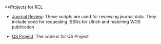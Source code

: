 **Projects for RCL

* [Journal Review](https://github.com/jchenRCL/jchenRCL/tree/master/JournalReview): 
These scripts are used for reviewing journal data. They include code for requesting ISSNs for Ulrich and matching WOS publication

* [QS Project](https://github.com/jchenRCL/jchenRCL/tree/master/QSProject): The code is for QS Project
